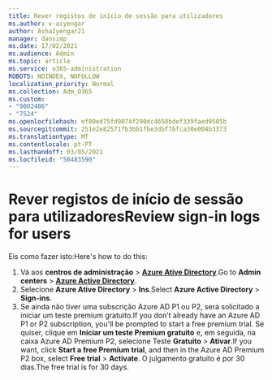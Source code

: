 ```yaml
---
title: Rever registos de início de sessão para utilizadores
ms.author: v-aiyengar
author: AshaIyengar21
manager: dansimp
ms.date: 17/02/2021
ms.audience: Admin
ms.topic: article
ms.service: o365-administration
ROBOTS: NOINDEX, NOFOLLOW
localization_priority: Normal
ms.collection: Adm_O365
ms.custom:
- "9002486"
- "7524"
ms.openlocfilehash: ef80ed75fd9074f290dc4658bdef339faed9505b
ms.sourcegitcommit: 251e2e82571fb3bb1fbe3dbf7bfca30e004b3373
ms.translationtype: MT
ms.contentlocale: pt-PT
ms.lasthandoff: 03/05/2021
ms.locfileid: "50483590"
---
```

# <a name="review-sign-in-logs-for-users"></a><span data-ttu-id="0bbf5-102">Rever registos de início de sessão para utilizadores</span><span class="sxs-lookup"><span data-stu-id="0bbf5-102">Review sign-in logs for users</span></span>

<span data-ttu-id="0bbf5-103">Eis como fazer isto:</span><span class="sxs-lookup"><span data-stu-id="0bbf5-103">Here's how to do this:</span></span>

1. <span data-ttu-id="0bbf5-104">Vá aos **centros de administração**  >  **[Azure Ative Directory](https://go.microsoft.com/fwlink/p/?linkid=2067268)**.</span><span class="sxs-lookup"><span data-stu-id="0bbf5-104">Go to **Admin centers** > **[Azure Active Directory](https://go.microsoft.com/fwlink/p/?linkid=2067268)**.</span></span>
1. <span data-ttu-id="0bbf5-105">Selecione **Azure Ative Directory**  >  **Ins**.</span><span class="sxs-lookup"><span data-stu-id="0bbf5-105">Select **Azure Active Directory** > **Sign-ins**.</span></span>
1. <span data-ttu-id="0bbf5-106">Se ainda não tiver uma subscrição Azure AD P1 ou P2, será solicitado a iniciar um teste premium gratuito.</span><span class="sxs-lookup"><span data-stu-id="0bbf5-106">If you don't already have an Azure AD P1 or P2 subscription, you'll be prompted to start a free premium trial.</span></span> <span data-ttu-id="0bbf5-107">Se quiser, clique em **Iniciar um teste Premium gratuito** e, em seguida, na caixa Azure AD Premium P2, selecione Teste **Gratuito**  >  **Ativar**.</span><span class="sxs-lookup"><span data-stu-id="0bbf5-107">If you want, click **Start a free Premium trial**, and then in the Azure AD Premium P2 box, select **Free trial** > **Activate**.</span></span> <span data-ttu-id="0bbf5-108">O julgamento gratuito é por 30 dias.</span><span class="sxs-lookup"><span data-stu-id="0bbf5-108">The free trial is for 30 days.</span></span>